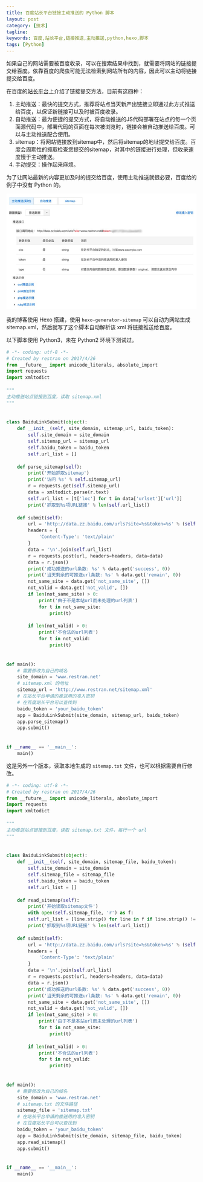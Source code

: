 ```yaml
---
title: 百度站长平台链接主动推送的 Python 脚本
layout: post
category: [技术]
tagline: 
keywords: 百度,站长平台,链接推送,主动推送,python,hexo,脚本
tags: [Python]
---
```


如果自己的网站需要被百度收录，可以在搜索结果中找到，就需要将网站的链接提交给百度。依靠百度的爬虫可能无法检索到网站所有的内容，因此可以主动将链接提交给百度。

在百度的[站长平台](http://zhanzhang.baidu.com/)上介绍了链接提交方法，目前有这四种：

1. 主动推送：最快的提交方式，推荐将站点当天新产出链接立即通过此方式推送给百度，以保证新链接可以及时被百度收录。
2. 自动推送：最为便捷的提交方式，将自动推送的JS代码部署在站点的每一个页面源代码中，部署代码的页面在每次被浏览时，链接会被自动推送给百度。可以与主动推送配合使用。
3. sitemap：将网站链接放到sitemap中，然后将sitemap的地址提交给百度。百度会周期性的抓取检查您提交的sitemap，对其中的链接进行处理，但收录速度慢于主动推送。
4. 手动提交：操作起来麻烦。

为了让网站最新的内容更加及时的提交给百度，使用主动推送就很必要，百度给的例子中没有 Python 的。

![链接提交](/uploads/post_img/2017/05/baidu_link_submit.jpg)

我的博客使用 Hexo 搭建，使用 `hexo-generator-sitemap` 可以自动为网站生成 sitemap.xml，然后就写了这个脚本自动解析该 xml 将链接推送给百度。

以下脚本使用 Python3，未在 Python2 环境下测试过。

```python
# -*- coding: utf-8 -*-
# Created by restran on 2017/4/26
from __future__ import unicode_literals, absolute_import
import requests
import xmltodict

"""
主动推送站点链接到百度，读取 sitemap.xml
"""


class BaiduLinkSubmit(object):
    def __init__(self, site_domain, sitemap_url, baidu_token):
        self.site_domain = site_domain
        self.sitemap_url = sitemap_url
        self.baidu_token = baidu_token
        self.url_list = []

    def parse_sitemap(self):
        print('开始抓取sitemap')
        print('访问 %s' % self.sitemap_url)
        r = requests.get(self.sitemap_url)
        data = xmltodict.parse(r.text)
        self.url_list = [t['loc'] for t in data['urlset']['url']]
        print('抓取到%s项URL链接' % len(self.url_list))

    def submit(self):
        url = 'http://data.zz.baidu.com/urls?site=%s&token=%s' % (self.site_domain, self.baidu_token)
        headers = {
            'Content-Type': 'text/plain'
        }
        data = '\n'.join(self.url_list)
        r = requests.post(url, headers=headers, data=data)
        data = r.json()
        print('成功推送的url条数: %s' % data.get('success', 0))
        print('当天剩余的可推送url条数: %s' % data.get('remain', 0))
        not_same_site = data.get('not_same_site', [])
        not_valid = data.get('not_valid', [])
        if len(not_same_site) > 0:
            print('由于不是本站url而未处理的url列表')
            for t in not_same_site:
                print(t)

        if len(not_valid) > 0:
            print('不合法的url列表')
            for t in not_valid:
                print(t)


def main():
    # 需要修改为自己的域名 
    site_domain = 'www.restran.net'
    # sitemap.xml 的地址
    sitemap_url = 'http://www.restran.net/sitemap.xml'
    # 在站长平台申请的推送用的准入密钥
    # 在百度站长平台可以查找到
    baidu_token = 'your_baidu_token'
    app = BaiduLinkSubmit(site_domain, sitemap_url, baidu_token)
    app.parse_sitemap()
    app.submit()


if __name__ == '__main__':
    main()
```

这是另外一个版本，读取本地生成的 `sitemap.txt` 文件，也可以根据需要自行修改。

```python
# -*- coding: utf-8 -*-
# Created by restran on 2017/4/26
from __future__ import unicode_literals, absolute_import
import requests
import xmltodict

"""
主动推送站点链接到百度，读取 sitemap.txt 文件，每行一个 url
"""


class BaiduLinkSubmit(object):
    def __init__(self, site_domain, sitemap_file, baidu_token):
        self.site_domain = site_domain
        self.sitemap_file = sitemap_file
        self.baidu_token = baidu_token
        self.url_list = []

    def read_sitemap(self):
        print('开始读取sitemap文件')
        with open(self.sitemap_file, 'r') as f:
        self.url_list = [line.strip() for line in f if line.strip() != '']
        print('抓取到%s项URL链接' % len(self.url_list))

    def submit(self):
        url = 'http://data.zz.baidu.com/urls?site=%s&token=%s' % (self.site_domain, self.baidu_token)
        headers = {
            'Content-Type': 'text/plain'
        }
        data = '\n'.join(self.url_list)
        r = requests.post(url, headers=headers, data=data)
        data = r.json()
        print('成功推送的url条数: %s' % data.get('success', 0))
        print('当天剩余的可推送url条数: %s' % data.get('remain', 0))
        not_same_site = data.get('not_same_site', [])
        not_valid = data.get('not_valid', [])
        if len(not_same_site) > 0:
            print('由于不是本站url而未处理的url列表')
            for t in not_same_site:
                print(t)

        if len(not_valid) > 0:
            print('不合法的url列表')
            for t in not_valid:
                print(t)


def main():
    # 需要修改为自己的域名 
    site_domain = 'www.restran.net'
    # sitemap.txt 的文件路径
    sitemap_file = 'sitemap.txt'
    # 在站长平台申请的推送用的准入密钥
    # 在百度站长平台可以查找到
    baidu_token = 'your_baidu_token'
    app = BaiduLinkSubmit(site_domain, sitemap_file, baidu_token)
    app.read_sitemap()
    app.submit()


if __name__ == '__main__':
    main()
```